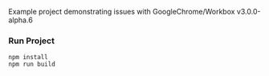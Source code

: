 Example project demonstrating issues with GoogleChrome/Workbox v3.0.0-alpha.6

### Run Project

```
npm install
npm run build
```

